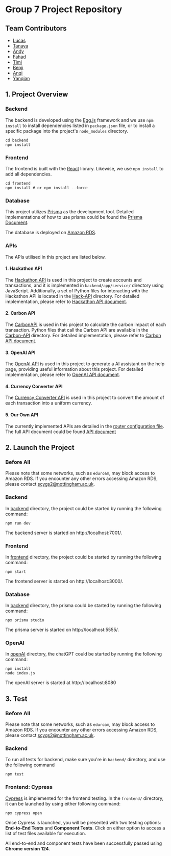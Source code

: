 # Group 7 Project Repository

## Team Contributors

- [Lucas](contributors/lucas.md)
- [Tanaya](contributors/tanaya.md)
- [Andy](contributors/andy.md)
- [Fahad](contributors/fahad.md)
- [Timi](contributors/timi.md)
- [Benji](contributors/benji.md)
- [Anqi](contributors/anqi.md)
- [Yanqian](contributors/yanqian.md)

## 1. Project Overview

### Backend 

The backend is developed using the [Egg.js](https://www.eggjs.org) framework and we use `npm install` to install dependencies listed in `package.json` file, or to install a specific package into the project's `node_modules` directory. 

```shell
cd backend
npm install
```

### Frontend

The frontend is built with the [React](https://github.com/facebook/create-react-app) library. Likewise, we use `npm install` to add all dependencies.

```shell
cd frontend
npm install # or npm install --force
```

### Database
This project utilizes [Prisma](https://www.prisma.io/docs) as the development tool. Detailed implementations of how to use prisma could be found the [Prisma Document](./docs/prisma-document.md).

The database is deployed on [Amazon RDS](https://aws.amazon.com/rds/). 

### APIs
The APIs utilised in this project are listed below.

#### 1. Hackathon API

The [Hackathon API](https://hackathon.capitalone.co.uk) is used in this project to create accounts and transactions, and it is implemented in `backend/app/service/` directory using JavaScript. Additionally, a set of Python files for interacting with the Hackathon API is located in the [Hack-API](./Hack-API/) directory. For detailed implementation, please refer to [Hackathon API document](./docs/hackAPI-document.md).

#### 2. Carbon API

The [CarbonAPI](https://docs.carboninterface.com/#/?id=estimates-api) is used in this project to calculate the carbon impact of each transaction. Python files that call the Carbon API are available in the [Carbon-API](./Carbon-API/) directory. For detailed implementation, please refer to [Carbon API document](./docs/carbonAPI-document.md).

#### 3. OpenAI API

The [OpenAI API](https://platform.openai.com/docs/assistants/overview) is used in this project to generate a AI assistant on the help page, providing useful information about this project. For detailed implementation, please refer to [OpenAI API document](./docs/openAI-document.md).

#### 4. Currency Converter API

The [Currency Converter API](https://exchangeratesapi.io/documentation/) is used in this project to convert the amount of each transaction into a uniform currency. 

#### 5. Our Own API

The currently implemented APIs are detailed in the [router configuration file](./backend/app/router.js). The full API document could be found [API document](./docs/api-document.md)

## 2. Launch the Project

### Before All

Please note that some networks, such as `eduroam`, may block access to Amazon RDS. If you encounter any other errors accessing Amazon RDS, please contact scygs2@nottingham.ac.uk.

### Backend

In [backend](./backend/) directory, the project could be started by running the following command:

```shell
npm run dev
```

The backend server is started on http://localhost:7001/.

### Frontend

In [frontend](./frontend/) directory, the project could be started by running the following command:

```shell
npm start
```

The frontend server is started on http://localhost:3000/.

### Database
In [backend](./backend/) directory, the prisma could be started by running the following command:

```shell
npx prisma studio
```

The prisma server is started on http://localhost:5555/.

### OpenAI

In [openAI](./openAI/) directory, the chatGPT could be started by running the following command:

```shell
npm install
node index.js
```

The openAI server is started at http://localhost:8080

## 3. Test

### Before All

Please note that some networks, such as `eduroam`, may block access to Amazon RDS. If you encounter any other errors accessing Amazon RDS, please contact scygs2@nottingham.ac.uk.

### Backend

To run all tests for backend, make sure you're in `backend/` directory, and use the following command
```shell
npm test
```

### Frontend: Cypress

[Cypress](https://docs.cypress.io/guides/overview/why-cypress) is implemented for the frontend testing. In the `frontend/` directory, it can be launched by using either following command:

```shell
npx cypress open
```

Once Cypress is launched, you will be presented with two testing options: **End-to-End Tests** and **Component Tests**. Click on either option to access a list of test files available for execution.

All end-to-end and component tests have been successfully passed using **Chrome version 124**.

